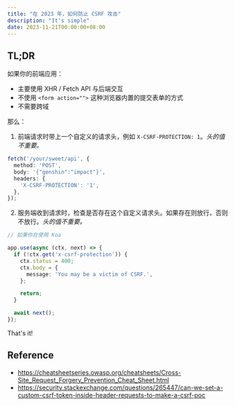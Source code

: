 ```yaml
---
title: "在 2023 年，如何防止 CSRF 攻击"
description: "It's simple"
date: 2023-11-21T00:00:00+08:00
---
```


## TL;DR

如果你的前端应用：

- 主要使用 XHR / Fetch API 与后端交互
- 不使用 `<form action="">` 这种浏览器内置的提交表单的方式
- 不需要跨域

那么：

1. 前端请求时带上一个自定义的请求头，例如 `X-CSRF-PROTECTION: 1`。_头的值不重要。_

```ts
fetch('/your/sweet/api', {
  method: 'POST',
  body: '{"genshin":"impact"}',
  headers: {
    'X-CSRF-PROTECTION': '1',
  },
});
```

2. 服务端收到请求时，检查是否存在这个自定义请求头。如果存在则放行，否则不放行。_头的值不重要。_

```ts
// 如果你在使用 Koa

app.use(async (ctx, next) => {
  if (!ctx.get('x-csrf-protection')) {
    ctx.status = 400;
    ctx.body = {
      message: 'You may be a victim of CSRF.',
    };

    return;
  }

  await next();
});
```

That's it! 

## Reference

- https://cheatsheetseries.owasp.org/cheatsheets/Cross-Site_Request_Forgery_Prevention_Cheat_Sheet.html
- https://security.stackexchange.com/questions/265447/can-we-set-a-custom-csrf-token-inside-header-requests-to-make-a-csrf-poc